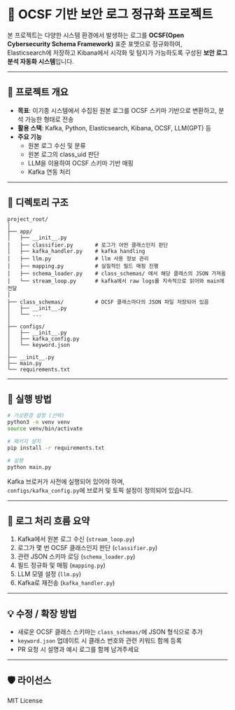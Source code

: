 # 📘 OCSF 기반 보안 로그 정규화 프로젝트

본 프로젝트는 다양한 시스템 환경에서 발생하는 로그를 **OCSF(Open Cybersecurity Schema Framework)** 표준 포맷으로 정규화하여,  
Elasticsearch에 저장하고 Kibana에서 시각화 및 탐지가 가능하도록 구성된 **보안 로그 분석 자동화 시스템**입니다.

---

## 🎯 프로젝트 개요

- **목표**: 이기종 시스템에서 수집된 원본 로그를 OCSF 스키마 기반으로 변환하고, 분석 가능한 형태로 전송
- **활용 스택**: Kafka, Python, Elasticsearch, Kibana, OCSF, LLM(GPT) 등
- **주요 기능**
  - 원본 로그 수신 및 분류
  - 원본 로그의 class_uid 판단
  - LLM을 이용하여 OCSF 스키마 기반 매핑
  - Kafka 연동 처리

---

## 🧩 디렉토리 구조

```
project_root/
│
├── app/
│   ├── __init__.py
│   ├── classifier.py       # 로그가 어떤 클래스인지 판단
│   ├── kafka_handler.py    # kafka handling
│   ├── llm.py              # llm 사용 정보 관리
│   ├── mapping.py          # 실질적인 필드 매핑 진행
│   ├── schema_loader.py    # class_schemas/ 에서 해당 클래스의 JSON 가져옴
│   └── stream_loop.py      # kafka에서 raw logs를 지속적으로 읽어와 main에 전달
│
├── class_schemas/          # OCSF 클래스마다의 JSON 파일 저장되어 있음
│   ├── __init__.py
│   └── ...
│
├── configs/
│   ├── __init__.py
│   ├── kafka_config.py
│   └── keyword.json
│
├── __init__.py
├── main.py
└── requirements.txt
```

---

## 🚀 실행 방법

```bash
# 가상환경 설정 (선택)
python3 -m venv venv
source venv/bin/activate

# 패키지 설치
pip install -r requirements.txt

# 실행
python main.py
```

Kafka 브로커가 사전에 실행되어 있어야 하며,  
`configs/kafka_config.py`에 브로커 및 토픽 설정이 정의되어 있습니다.

---

## 🔄 로그 처리 흐름 요약

1. Kafka에서 원본 로그 수신 (`stream_loop.py`)
2. 로그가 몇 번 OCSF 클래스인지 판단 (`classifier.py`)
3. 관련 JSON 스키마 로딩 (`schema_loader.py`)
4. 필드 정규화 및 매핑 (`mapping.py`)
5. LLM 모델 설정 (`llm.py`)
6. Kafka로 재전송 (`kafka_handler.py`)

---

## 💡 수정 / 확장 방법

- 새로운 OCSF 클래스 스키마는 `class_schemas/`에 JSON 형식으로 추가
- `keyword.json` 업데이트 시 클래스 번호와 관련 키워드 함께 등록
- PR 요청 시 설명과 예시 로그를 함께 남겨주세요

---

## 🛡️ 라이선스

MIT License
